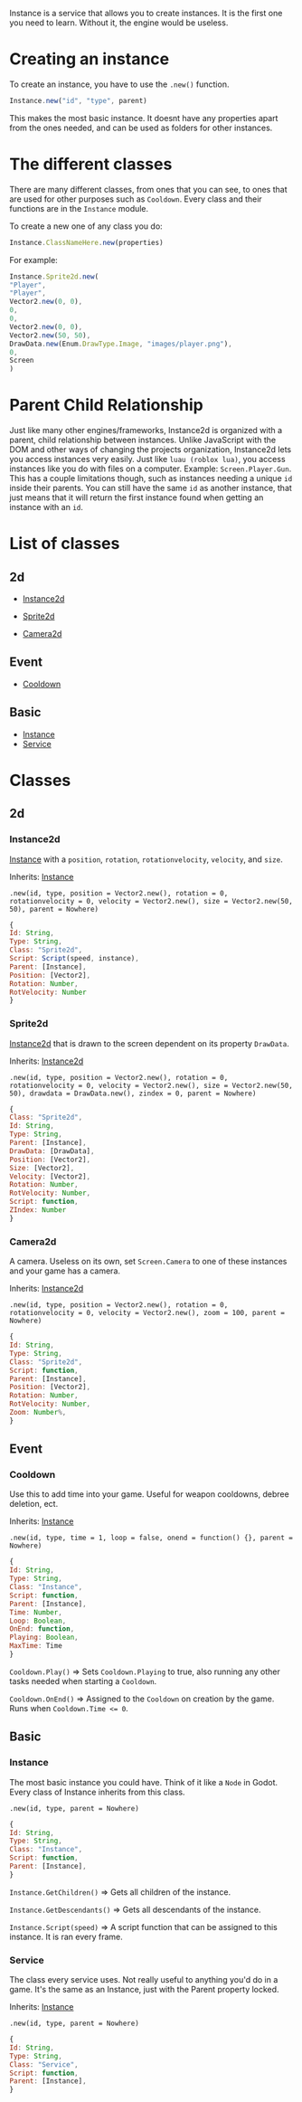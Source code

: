 Instance is a service that allows you to create instances. It is the first one you need to learn. Without it, the engine would be useless.

# Creating an instance
To create an instance, you have to use the `.new()` function.

```js
Instance.new("id", "type", parent)
```

This makes the most basic instance. It doesnt have any properties apart from the ones needed, and can be used as folders for other instances.

# The different classes

There are many different classes, from ones that you can see, to ones that are used for other purposes such as `Cooldown`.
Every class and their functions are in the `Instance` module.

To create a new one of any class you do:
```js
Instance.ClassNameHere.new(properties)
```

For example:
```js
Instance.Sprite2d.new(
"Player",
"Player",
Vector2.new(0, 0),
0,
0,
Vector2.new(0, 0),
Vector2.new(50, 50),
DrawData.new(Enum.DrawType.Image, "images/player.png"),
0,
Screen
)
```

# Parent Child Relationship
Just like many other engines/frameworks, Instance2d is organized with a parent, child relationship between instances.
Unlike JavaScript with the DOM and other ways of changing the projects organization, Instance2d lets you access instances very easily. Just like `luau (roblox lua)`, you access instances like you do with files on a computer. Example: `Screen.Player.Gun`. This has a couple limitations though, such as instances needing a unique `id` inside their parents. You can still have the same `id` as another instance, that just means that it will return the first instance found when getting an instance with an `id`.

# List of classes

## 2d
* [Instance2d](#Instance2d)

* [Sprite2d](#Sprite2d)
* [Camera2d](#Camera2d)

## Event
* [Cooldown](#Cooldown)

## Basic
* [Instance](#Instance)
* [Service](#Service)

# Classes
## 2d
### Instance2d
[Instance](#Instance) with a `position`, `rotation`, `rotationvelocity`, `velocity`, and `size`.

Inherits: [Instance](#Instance)

`.new(id, type, position = Vector2.new(), rotation = 0, rotationvelocity = 0, velocity = Vector2.new(), size = Vector2.new(50, 50), parent = Nowhere)`

```js
{
Id: String,
Type: String,
Class: "Sprite2d",
Script: Script(speed, instance),
Parent: [Instance],
Position: [Vector2],
Rotation: Number,
RotVelocity: Number
}
```

### Sprite2d
[Instance2d](#Instance2d) that is drawn to the screen dependent on its property `DrawData`.

Inherits: [Instance2d](#Instance2d)

`.new(id, type, position = Vector2.new(), rotation = 0, rotationvelocity = 0, velocity = Vector2.new(), size = Vector2.new(50, 50), drawdata = DrawData.new(), zindex = 0, parent = Nowhere)`

```js
{
Class: "Sprite2d",
Id: String,
Type: String,
Parent: [Instance],
DrawData: [DrawData],
Position: [Vector2],
Size: [Vector2],
Velocity: [Vector2],
Rotation: Number,
RotVelocity: Number,
Script: function,
ZIndex: Number
}
```

### Camera2d
A camera. Useless on its own, set `Screen.Camera` to one of these instances and your game has a camera.

Inherits: [Instance2d](#Instance2d)

`.new(id, type, position = Vector2.new(), rotation = 0, rotationvelocity = 0, velocity = Vector2.new(), zoom = 100, parent = Nowhere)`

```js
{
Id: String,
Type: String,
Class: "Sprite2d",
Script: function,
Parent: [Instance],
Position: [Vector2],
Rotation: Number,
RotVelocity: Number,
Zoom: Number%,
}
```

## Event
### Cooldown
Use this to add time into your game. Useful for weapon cooldowns, debree deletion, ect.

Inherits: [Instance](#Instance)

`.new(id, type, time = 1, loop = false, onend = function() {}, parent = Nowhere)`

```js
{
Id: String,
Type: String,
Class: "Instance",
Script: function,
Parent: [Instance],
Time: Number,
Loop: Boolean,
OnEnd: function,
Playing: Boolean,
MaxTime: Time
}
```

`Cooldown.Play()` => Sets `Cooldown.Playing` to true, also running any other tasks needed when starting a `Cooldown`.

`Cooldown.OnEnd()` => Assigned to the `Cooldown` on creation by the game. Runs when `Cooldown.Time <= 0`.

## Basic
### Instance
The most basic instance you could have. Think of it like a `Node` in Godot.
Every class of Instance inherits from this class.

`.new(id, type, parent = Nowhere)`

```js
{
Id: String,
Type: String,
Class: "Instance",
Script: function,
Parent: [Instance],
}
```

`Instance.GetChildren()` => Gets all children of the instance.

`Instance.GetDescendants()` => Gets all descendants of the instance.

`Instance.Script(speed)` => A script function that can be assigned to this instance. It is ran every frame.

### Service
The class every service uses. Not really useful to anything you'd do in a game. It's the same as an Instance, just with the Parent property locked.

Inherits: [Instance](#Instance)

`.new(id, type, parent = Nowhere)`

```js
{
Id: String,
Type: String,
Class: "Service",
Script: function,
Parent: [Instance],
}
```

